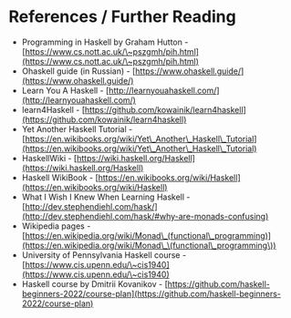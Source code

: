 # References / Further Reading

* Programming in Haskell by Graham Hutton - [https://www.cs.nott.ac.uk/\~pszgmh/pih.html](https://www.cs.nott.ac.uk/\~pszgmh/pih.html)
* Ohaskell guide (in Russian) - [https://www.ohaskell.guide/](https://www.ohaskell.guide/)
* Learn You A Haskell - [http://learnyouahaskell.com/](http://learnyouahaskell.com/)
* learn4Haskell - [https://github.com/kowainik/learn4haskell](https://github.com/kowainik/learn4haskell)
* Yet Another Haskell Tutorial - [https://en.wikibooks.org/wiki/Yet\_Another\_Haskell\_Tutorial](https://en.wikibooks.org/wiki/Yet\_Another\_Haskell\_Tutorial)
* HaskellWiki - [https://wiki.haskell.org/Haskell](https://wiki.haskell.org/Haskell)
* Haskell WikiBook - [https://en.wikibooks.org/wiki/Haskell](https://en.wikibooks.org/wiki/Haskell)
* What I Wish I Knew When Learning Haskell - [http://dev.stephendiehl.com/hask/](http://dev.stephendiehl.com/hask/#why-are-monads-confusing)
* Wikipedia pages - [https://en.wikipedia.org/wiki/Monad\_(functional\_programming)](https://en.wikipedia.org/wiki/Monad\_\(functional\_programming\))
* University of Pennsylvania Haskell course - [https://www.cis.upenn.edu/\~cis1940](https://www.cis.upenn.edu/\~cis1940)
* Haskell course by Dmitrii Kovanikov - [https://github.com/haskell-beginners-2022/course-plan](https://github.com/haskell-beginners-2022/course-plan)

